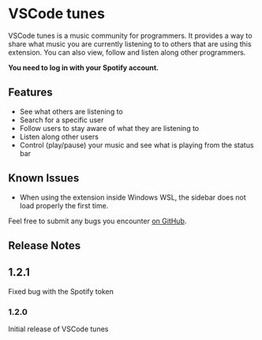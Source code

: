 # VSCode tunes

VSCode tunes is a music community for programmers. It provides a way to share what music you are currently listening to to others that are using this extension. You can also view, follow and listen along other programmers.

**You need to log in with your Spotify account.**

## Features

- See what others are listening to
- Search for a specific user
- Follow users to stay aware of what they are listening to
- Listen along other users
- Control (play/pause) your music and see what is playing from the status bar 

<!-- ## Extension Settings

Include if your extension adds any VS Code settings through the `contributes.configuration` extension point.

For example:

This extension contributes the following settings:

* `myExtension.enable`: enable/disable this extension
* `myExtension.thing`: set to `blah` to do something -->

## Known Issues

- When using the extension inside Windows WSL, the sidebar does not load properly the first time.

Feel free to submit any bugs you encounter [on GitHub](https://github.com/TheMasterCado/vscode-tunes/issues).

## Release Notes

## 1.2.1

Fixed bug with the Spotify token 

### 1.2.0

Initial release of VSCode tunes
